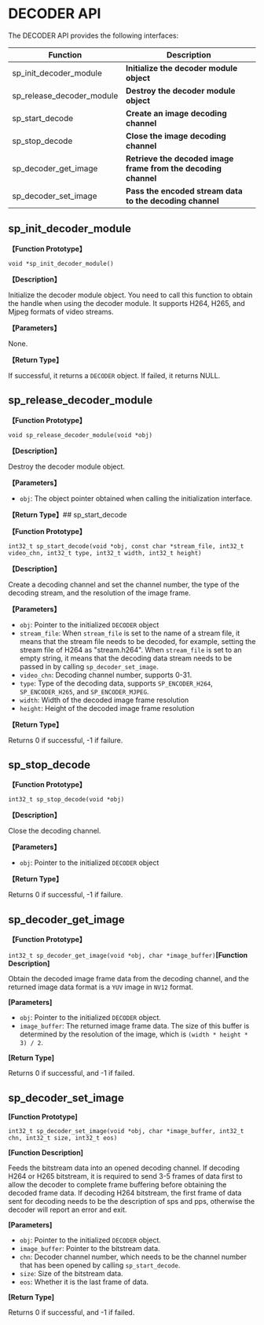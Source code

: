 # DECODER API

The DECODER API provides the following interfaces:

| Function | Description |
| ---- | ----- |
| sp_init_decoder_module | **Initialize the decoder module object** |
| sp_release_decoder_module | **Destroy the decoder module object** |
| sp_start_decode | **Create an image decoding channel** |
| sp_stop_decode | **Close the image decoding channel** |
| sp_decoder_get_image | **Retrieve the decoded image frame from the decoding channel** |
| sp_decoder_set_image | **Pass the encoded stream data to the decoding channel** |

## sp_init_decoder_module  

**【Function Prototype】**  

`void *sp_init_decoder_module()`

**【Description】**  

Initialize the decoder module object. You need to call this function to obtain the handle when using the decoder module. It supports H264, H265, and Mjpeg formats of video streams.

**【Parameters】**

None.

**【Return Type】** 

If successful, it returns a `DECODER` object. If failed, it returns NULL.

## sp_release_decoder_module  

**【Function Prototype】**  

`void sp_release_decoder_module(void *obj)`

**【Description】**  

Destroy the decoder module object.

**【Parameters】**

- `obj`: The object pointer obtained when calling the initialization interface.

**【Return Type】**## sp_start_decode  

**【Function Prototype】**  

`int32_t sp_start_decode(void *obj, const char *stream_file, int32_t video_chn, int32_t type, int32_t width, int32_t height)`

**【Description】**  

Create a decoding channel and set the channel number, the type of the decoding stream, and the resolution of the image frame.

**【Parameters】**

- `obj`: Pointer to the initialized `DECODER` object
- `stream_file`: When `stream_file` is set to the name of a stream file, it means that the stream file needs to be decoded, for example, setting the stream file of H264 as "stream.h264". When `stream_file` is set to an empty string, it means that the decoding data stream needs to be passed in by calling `sp_decoder_set_image`.
- `video_chn`: Decoding channel number, supports 0-31.
- `type`: Type of the decoding data, supports `SP_ENCODER_H264`, `SP_ENCODER_H265`, and `SP_ENCODER_MJPEG`.
- `width`: Width of the decoded image frame resolution
- `height`: Height of the decoded image frame resolution

**【Return Type】** 

Returns 0 if successful, -1 if failure.

## sp_stop_decode  

**【Function Prototype】**  

`int32_t sp_stop_decode(void *obj)`

**【Description】**  

Close the decoding channel.

**【Parameters】**

- `obj`: Pointer to the initialized `DECODER` object

**【Return Type】** 

Returns 0 if successful, -1 if failure.

## sp_decoder_get_image  

**【Function Prototype】**  

`int32_t sp_decoder_get_image(void *obj, char *image_buffer)`**[Function Description]**

Obtain the decoded image frame data from the decoding channel, and the returned image data format is a `YUV` image in `NV12` format.

**[Parameters]**

- `obj`: Pointer to the initialized `DECODER` object.
- `image_buffer`: The returned image frame data. The size of this buffer is determined by the resolution of the image, which is `(width * height * 3) / 2`.

**[Return Type]**

Returns 0 if successful, and -1 if failed.

## sp_decoder_set_image

**[Function Prototype]**

`int32_t sp_decoder_set_image(void *obj, char *image_buffer, int32_t chn, int32_t size, int32_t eos)`

**[Function Description]**

Feeds the bitstream data into an opened decoding channel. If decoding H264 or H265 bitstream, it is required to send 3-5 frames of data first to allow the decoder to complete frame buffering before obtaining the decoded frame data. If decoding H264 bitstream, the first frame of data sent for decoding needs to be the description of sps and pps, otherwise the decoder will report an error and exit.

**[Parameters]**

- `obj`: Pointer to the initialized `DECODER` object.
- `image_buffer`: Pointer to the bitstream data.
- `chn`: Decoder channel number, which needs to be the channel number that has been opened by calling `sp_start_decode`.
- `size`: Size of the bitstream data.
- `eos`: Whether it is the last frame of data.

**[Return Type]**

Returns 0 if successful, and -1 if failed.
